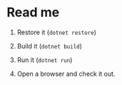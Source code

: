 # Read me

1. Restore it (`dotnet restore`)
2. Build it (`dotnet build`)
3. Run it (`dotnet run`)

4. Open a browser and check it out.